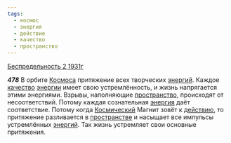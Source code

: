 ```yaml
---
tags:
  - космос
  - энергия
  - действие
  - качество
  - пространство
---
```


[Беспредельность 2 1931г](/agni/1931)

___478___
В орбите [Космоса](/tag/#космос) притяжение всех творческих [энергий](/tag/#[энергия](/tag/#энергия)). Каждое [качество](/tag/#качество) [энергии](/tag/#[энергия](/tag/#энергия)) имеет свою устремлённость, и жизнь напрягается этими энергиями. Взрывы, наполняющие [пространство](/tag/#пространство), происходят от несоответствий. Потому каждая сознательная [энергия](/tag/#энергия) даёт соответствие. Потому когда [Космический](/tag/#космос) Магнит зовёт к [действию](/tag/#действие), то притяжение разливается в [пространстве](/tag/#пространство) и насыщает все импульсы устремлённых [энергий](/tag/#[энергия](/tag/#энергия)). Так жизнь устремляет свои основные притяжения.   


